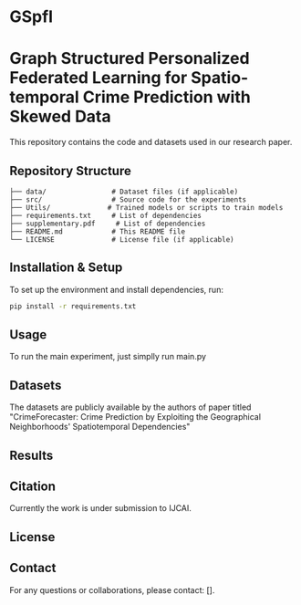 # GSpfl
# Graph Structured Personalized Federated Learning for Spatio-temporal Crime Prediction with Skewed Data

This repository contains the code and datasets used in our research paper.

## Repository Structure

```
├── data/                # Dataset files (if applicable)
├── src/                 # Source code for the experiments
├── Utils/              # Trained models or scripts to train models
├── requirements.txt     # List of dependencies
├── supplementary.pdf     # List of dependencies
├── README.md            # This README file
└── LICENSE              # License file (if applicable)
```

## Installation & Setup

To set up the environment and install dependencies, run:

```bash
pip install -r requirements.txt
```

## Usage

To run the main experiment, just simplly run main.py

## Datasets

The datasets are publicly available by the authors of paper titled "CrimeForecaster: Crime Prediction by Exploiting the Geographical Neighborhoods' Spatiotemporal Dependencies"

## Results


## Citation

Currently the work is under submission to IJCAI.

## License


## Contact

For any questions or collaborations, please contact: [].

